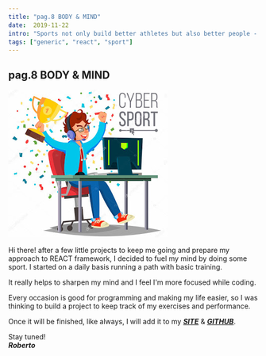 ```yaml
---
title: "pag.8 BODY & MIND"
date:  2019-11-22
intro: "Sports not only build better athletes but also better people - Julie Foudy"
tags: ["generic", "react", "sport"]
---
```


## pag.8 BODY & MIND

![sport](../images/blogsport.jpg)

Hi there! after a few little projects to keep me going and prepare my approach to REACT framework, I decided to fuel my mind by doing some sport. I started on a daily basis running a path with basic training.

It really helps to sharpen my mind and I feel I'm more focused while coding.

Every occasion is good for programming and making my life easier, so I was thinking to build a project to keep track of my exercises and performance.

Once it will be finished, like always, I will add it to my ***[SITE](https://robertocastelli.netlify.app/)*** & ***[GITHUB](https://github.com/RobertoCastelli)***.

Stay tuned!  
***Roberto***